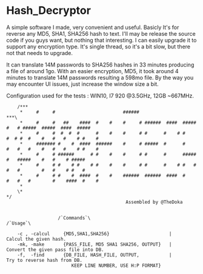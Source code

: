 # Hash_Decryptor
A simple software I made, very convenient and useful. Basicly It's for reverse any MD5, SHA1, SHA256 hash to text.
I'll may be release the source code if you guys want, but nothing that interesting. I can easily upgrade it to support any encryption type.
It's single thread, so it's a bit slow, but there not that needs to upgrade. 

It can translate 14M passwords to SHA256 hashes in 33 minutes producing a file of around 1go. With an easier encryption, MD5, it took around 4 minutes to translate 14M passwords resulting a 598mo file. 
By the way you may encounter UI issues, just increase the window size a bit. 

Configuration used for the tests : WIN10, I7 920 @3.5GHz, 12GB ~667MHz.

        /***
         *     #     #                         ######                                                    ***\
         *     #     #   ##    ####  #    #    #     # ######  ####  #####  #   # #####  #####  ####  #####
         *     #     #  #  #  #      #    #    #     # #      #    # #    #  # #  #    #   #   #    # #    #
         *     ####### #    #  ####  ######    #     # #####  #      #    #   #   #    #   #   #    # #    #
         *     #     # ######      # #    #    #     # #      #      #####    #   #####    #   #    # #####
         *     #     # #    # #    # #    #    #     # #      #    # #   #    #   #        #   #    # #   #
         *     #     # #    #  ####  #    #    ######  ######  ####  #    #   #   #        #    ####  #    #
         *
        \*                                                                                                 */           
                                                Assembled by @TheDoka


                       /`Commands`\                                            /`Usage`\
                       
        -c , -calcul     {MD5,SHA1,SHA256}                      |       Calcul the given hash.
        -mk, -make       {PASS_FILE, MD5 SHA1 SHA256, OUTPUT}   |       Convert the given pass file into DB.
        -f,  -find       {DB_FILE, HASH_FILE, OUTPUT,           |       Try to reverse hash from DB.
                            KEEP LINE NUMBER, USE H:P FORMAT}

